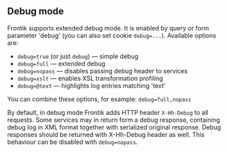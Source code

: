 ## Debug mode

Frontik supports extended debug mode. It is enabled by query or form parameter 'debug' (you can also set cookie `debug=...`).
Available options are:

* ```debug=true``` (or just ```debug```) — simple debug
* ```debug=full``` — extended debug
* ```debug=nopass``` — disables passing debug header to services
* ```debug=xslt``` — enables XSL transformation profiling
* ```debug=@text``` — highlights log entries matching 'text'

You can combine these options, for example: `debug=full,nopass`

By default, in debug mode Frontik adds HTTP header ```X-Hh-Debug``` to all requests. Some services may in return form a
debug response, containing debug log in XML format together with serialized original response. Debug responses should
be returned with X-Hh-Debug header as well. This behaviour can be disabled with ```debug=nopass```.
